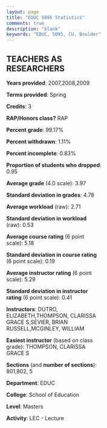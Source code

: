 ```yaml
---
layout: page
title: "EDUC 5095 Statistics"
comments: true
description: "blank"
keywords: "EDUC, 5095, CU, Boulder"
--- 
```

<head>
<script src="https://ajax.googleapis.com/ajax/libs/jquery/2.1.3/jquery.min.js"></script>
<script src="https://dl.dropboxusercontent.com/s/pc42nxpaw1ea4o9/highcharts.js?dl=0"></script>
<!-- <script src="../assets/js/highcharts.js"></script> -->
<style type="text/css">@font-face {
	font-family: "Bebas Neue";
	src: url(https://www.filehosting.org/file/details/544349/BebasNeue%20Regular.otf) format("opentype");
	}
	h1.Bebas { 
		font-family: "Bebas Neue", Verdana, Tahoma;
	}
</style>
</head>
<body>
	<div id="container" style="float: right; width: 45%; height: 88%; margin-left: 2.5%; margin-right: 2.5%;"></div>
	<script language="JavaScript">
		$(document).ready(function() {
		var chart = {type: 'column'};
		var title = {text: 'Grade Distribution'};
		var xAxis = {categories: ['A','B','C','D','F'],crosshair: true};
		var yAxis = {min: 0,title: {text: 'Percentage'}};
		var tooltip = {headerFormat: '<center><b><span style="font-size:20px">{point.key}</span></b></center>',
		               pointFormat: '<td style="padding:0"><b>{point.y:.1f}%</b></td>',
		               footerFormat: '</table>',shared: true,useHTML: true};
		var plotOptions = {column: {pointPadding: 0.0,borderWidth: 0}};  
		var credits = {enabled: false};var series= [{name: 'Percent',data: [98.06,1.94,0.0,0.0,0.0,]}];
		var json = {};
		json.chart = chart;
		json.title = title;
		json.tooltip = tooltip;
		json.xAxis = xAxis;
		json.yAxis = yAxis;  
		json.series = series;
		json.plotOptions = plotOptions;  
		json.credits = credits;
		$('#container').highcharts(json);
	});
	</script>
</body>
			   
## TEACHERS AS RESEARCHERS

**Years provided**: 2007,2008,2009

**Terms provided**: Spring

**Credits**: 3

**RAP/Honors class?** RAP

**Percent grade**: 99.17%

**Percent withdrawn**: 1.11%

**Percent incomplete**: 0.83%

**Proportion of students who dropped**: 0.95

**Average grade** (4.0 scale): 3.97

**Standard deviation in grades**: 4.78

**Average workload** (raw): 2.71

**Standard deviation in workload** (raw): 0.53

**Average course rating** (6 point scale): 5.18

**Standard deviation in course rating** (6 point scale): 0.19

**Average instructor rating** (6 point scale): 5.29

**Standard deviation in instructor rating** (6 point scale): 0.41

**Instructors**: DUTRO, ELIZABETH,THOMPSON, CLARISSA GRACE S,SEVIER, BRIAN RUSSELL,MCGINLEY, WILLIAM

**Easiest instructor** (based on class grade): THOMPSON, CLARISSA GRACE S

**Sections** (and **number of sections**): 801,802, 5

**Department**: EDUC

**College**: School of Education

**Level**: Masters

**Activity**: LEC - Lecture